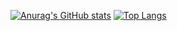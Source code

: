 [![Anurag's GitHub stats](https://github-readme-stats.vercel.app/api?username=nonick-mc)](https://github.com/anuraghazra/github-readme-stats)
[![Top Langs](https://github-readme-stats.vercel.app/api/top-langs/?username=nonick-mc&layout=compact)](https://github.com/anuraghazra/github-readme-stats)
